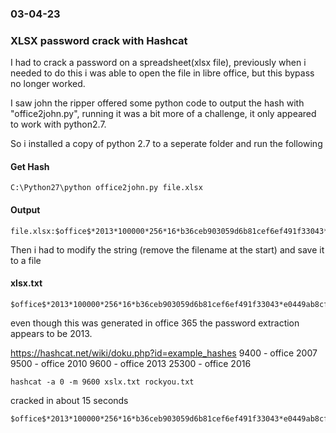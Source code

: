### 03-04-23
### XLSX password crack with Hashcat

I had to crack a password on a spreadsheet(xlsx file), previously when i needed to do this i was able to open the file in libre office, but this bypass no longer worked.

I saw john the ripper offered some python code to output the hash with "office2john.py", running it was a bit more of a challenge, it only appeared to work with python2.7.

So i installed a copy of python 2.7 to a seperate folder and run the following

#### Get Hash
```text
C:\Python27\python office2john.py file.xlsx
```
#### Output

```text
file.xlsx:$office$*2013*100000*256*16*b36ceb903059d6b81cef6ef491f33043*e0449ab8cfb2b2c17bea6760218e262a*06911117dff58728126891ad908060556764c189940371d7f5d92ae9037589f9
```

Then i had to modify the string (remove the filename at the start) and save it to a file

#### xlsx.txt

```text
$office$*2013*100000*256*16*b36ceb903059d6b81cef6ef491f33043*e0449ab8cfb2b2c17bea6760218e262a*06911117dff58728126891ad908060556764c189940371d7f5d92ae9037589f9
```
even though this was generated in office 365 the password extraction appears to be 2013.

https://hashcat.net/wiki/doku.php?id=example_hashes
9400 - office 2007
9500 - office 2010
9600 - office 2013
25300 - office 2016

```text
hashcat -a 0 -m 9600 xslx.txt rockyou.txt
```
cracked in about 15 seconds

```text
$office$*2013*100000*256*16*b36ceb903059d6b81cef6ef491f33043*e0449ab8cfb2b2c17bea6760218e262a*06911117dff58728126891ad908060556764c189940371d7f5d92ae9037589f9:12345
```
